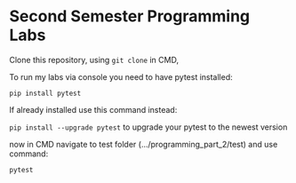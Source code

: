 # Second Semester Programming Labs


Clone this repository, using `git clone` in CMD,

To run my labs via console you need to have pytest installed:

`pip install pytest`

If already installed use this command instead:

`pip install --upgrade pytest` to upgrade your pytest to the newest version

now in CMD navigate to test folder (.../programming_part_2/test) and use command:

`pytest`
